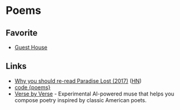# Poems

## Favorite

- [Guest House](https://mrsmindfulness.com/guest-house-poem/)

## Links

- [Why you should re-read Paradise Lost (2017)](https://www.bbc.com/culture/article/20170419-why-paradise-lost-is-one-of-the-worlds-most-important-poems) ([HN](https://news.ycombinator.com/item?id=23598292))
- [code {poems}](http://code-poems.com/index.html)
- [Verse by Verse](https://sites.research.google/versebyverse/) - Experimental AI-powered muse that helps you compose poetry inspired by classic American poets.

